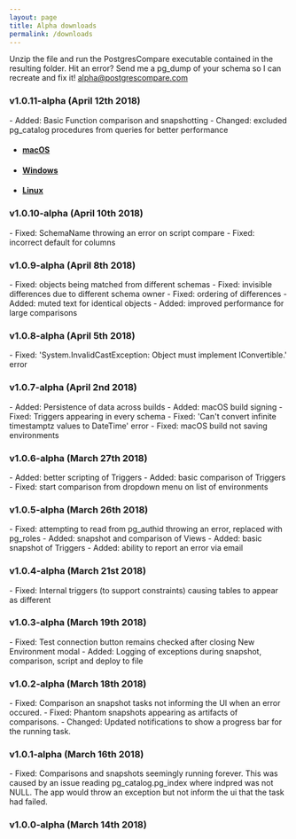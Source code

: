 ```yaml
---
layout: page
title: Alpha downloads
permalink: /downloads
---
```

Unzip the file and run the PostgresCompare executable contained in the resulting folder. Hit an error? Send me a pg_dump of your schema so I can recreate and fix it! <a href="mailto:alpha@postgrescompare.com">alpha@postgrescompare.com</a>


<h3>v1.0.11-alpha (April 12th 2018)</h3>
  - Added: Basic Function comparison and snapshotting
  - Changed: excluded pg_catalog procedures from queries for better performance

  <ul class="alt">
      <li>
        <h4>
          <a class="post-link"
          onclick="var that=this;ga('send', 'event','Download','macOS 1.0.11-alpha',this.href);setTimeout(function(){location.href=that.href;},200);return false;"
          href="http://downloads.postgrescompare.com/builds/PostgresCompare-darwin-x64_1.0.11-alpha.zip">macOS</a>
        </h4>
      </li>
      <li>
        <h4>
          <a class="post-link"
          onclick="var that=this;ga('send', 'event','Download','Windows 1.0.11-alpha',this.href);setTimeout(function(){location.href=that.href;},200);return false;"
          href="http://downloads.postgrescompare.com/builds/PostgresCompare-win32-x64_1.0.11-alpha.zip">Windows</a>
        </h4>
      </li>
      <li>
        <h4>
          <a class="post-link"
          onclick="var that=this;ga('send', 'event','Download','Linux 1.0.11-alpha',this.href);setTimeout(function(){location.href=that.href;},200);return false;"
          href="http://downloads.postgrescompare.com/builds/PostgresCompare-linux-x64_1.0.11-alpha.zip">Linux</a>
        </h4>
      </li>
  </ul>

<h3>v1.0.10-alpha (April 10th 2018)</h3>
  - Fixed: SchemaName throwing an error on script compare
  - Fixed: incorrect default for columns

<h3>v1.0.9-alpha (April 8th 2018)</h3>
  - Fixed: objects being matched from different schemas
  - Fixed: invisible differences due to different schema owner
  - Fixed: ordering of differences
  - Added: muted text for identical objects
  - Added: improved performance for large comparisons

<h3>v1.0.8-alpha (April 5th 2018)</h3>
  - Fixed: 'System.InvalidCastException: Object must implement IConvertible.' error

<h3>v1.0.7-alpha (April 2nd 2018)</h3>
  - Added: Persistence of data across builds
  - Added: macOS build signing
  - Fixed: Triggers appearing in every schema
  - Fixed: 'Can't convert infinite timestamptz values to DateTime' error
  - Fixed: macOS build not saving environments

<h3>v1.0.6-alpha (March 27th 2018)</h3>
  - Added: better scripting of Triggers
  - Added: basic comparison of Triggers
  - Fixed: start comparison from dropdown menu on list of environments

<h3>v1.0.5-alpha (March 26th 2018)</h3>
  - Fixed: attempting to read from pg_authid throwing an error, replaced with pg_roles
  - Added: snapshot and comparison of Views
  - Added: basic snapshot of Triggers
  - Added: ability to report an error via email

<h3>v1.0.4-alpha (March 21st 2018)</h3>
  - Fixed: Internal triggers (to support constraints) causing tables to appear as different

<h3>v1.0.3-alpha (March 19th 2018)</h3>
  - Fixed: Test connection button remains checked after closing New Environment modal
  - Added: Logging of exceptions during snapshot, comparison, script and deploy to file

<h3>v1.0.2-alpha (March 18th 2018)</h3>
  - Fixed: Comparison an snapshot tasks not informing the UI when an error occured.
  - Fixed: Phantom snapshots appearing as artifacts of comparisons.
  - Changed: Updated notifications to show a progress bar for the running task.

<h3>v1.0.1-alpha (March 16th 2018)</h3>
  - Fixed: Comparisons and snapshots seemingly running forever. This was caused by an issue reading pg_catalog.pg_index where indpred was not NULL. The app would throw an exception but not inform the
  ui that the task had failed.

<h3>v1.0.0-alpha (March 14th 2018)</h3>